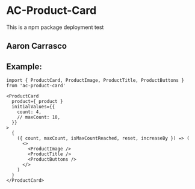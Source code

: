 # AC-Product-Card

This is a npm package deployment test 

## Aaron Carrasco

## Example:

```
import { ProductCard, ProductImage, ProductTitle, ProductButtons } from 'ac-product-card'
```

```
<ProductCard
  product={ product }
  initialValues={{
    count: 4,
    // maxCount: 10,
  }}
>
  {
    ({ count, maxCount, isMaxCountReached, reset, increaseBy }) => (
      <>
        <ProductImage />
        <ProductTitle />
        <ProductButtons />
      </>
    )
  }
</ProductCard>
```